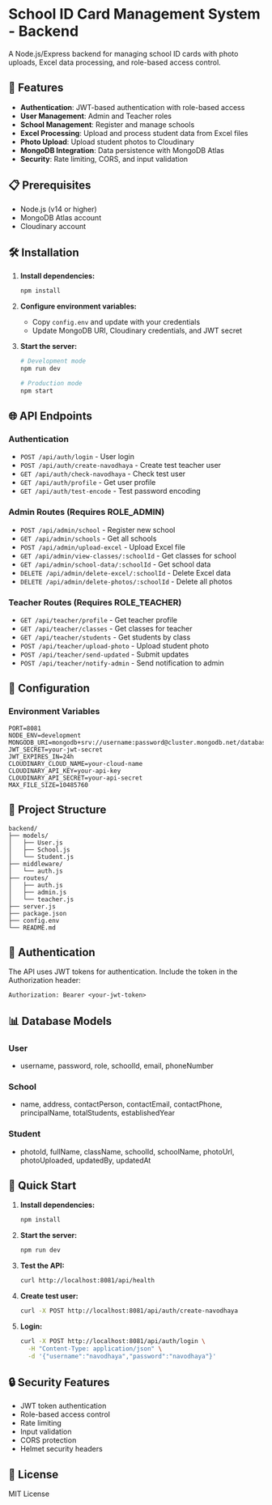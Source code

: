 # School ID Card Management System - Backend

A Node.js/Express backend for managing school ID cards with photo uploads, Excel data processing, and role-based access control.

## 🚀 Features

- **Authentication**: JWT-based authentication with role-based access
- **User Management**: Admin and Teacher roles
- **School Management**: Register and manage schools
- **Excel Processing**: Upload and process student data from Excel files
- **Photo Upload**: Upload student photos to Cloudinary
- **MongoDB Integration**: Data persistence with MongoDB Atlas
- **Security**: Rate limiting, CORS, and input validation

## 📋 Prerequisites

- Node.js (v14 or higher)
- MongoDB Atlas account
- Cloudinary account

## 🛠️ Installation

1. **Install dependencies:**
   ```bash
   npm install
   ```

2. **Configure environment variables:**
   - Copy `config.env` and update with your credentials
   - Update MongoDB URI, Cloudinary credentials, and JWT secret

3. **Start the server:**
   ```bash
   # Development mode
   npm run dev
   
   # Production mode
   npm start
   ```

## 🌐 API Endpoints

### Authentication
- `POST /api/auth/login` - User login
- `POST /api/auth/create-navodhaya` - Create test teacher user
- `GET /api/auth/check-navodhaya` - Check test user
- `GET /api/auth/profile` - Get user profile
- `GET /api/auth/test-encode` - Test password encoding

### Admin Routes (Requires ROLE_ADMIN)
- `POST /api/admin/school` - Register new school
- `GET /api/admin/schools` - Get all schools
- `POST /api/admin/upload-excel` - Upload Excel file
- `GET /api/admin/view-classes/:schoolId` - Get classes for school
- `GET /api/admin/school-data/:schoolId` - Get school data
- `DELETE /api/admin/delete-excel/:schoolId` - Delete Excel data
- `DELETE /api/admin/delete-photos/:schoolId` - Delete all photos

### Teacher Routes (Requires ROLE_TEACHER)
- `GET /api/teacher/profile` - Get teacher profile
- `GET /api/teacher/classes` - Get classes for teacher
- `GET /api/teacher/students` - Get students by class
- `POST /api/teacher/upload-photo` - Upload student photo
- `POST /api/teacher/send-updated` - Submit updates
- `POST /api/teacher/notify-admin` - Send notification to admin

## 🔧 Configuration

### Environment Variables
```env
PORT=8081
NODE_ENV=development
MONGODB_URI=mongodb+srv://username:password@cluster.mongodb.net/database
JWT_SECRET=your-jwt-secret
JWT_EXPIRES_IN=24h
CLOUDINARY_CLOUD_NAME=your-cloud-name
CLOUDINARY_API_KEY=your-api-key
CLOUDINARY_API_SECRET=your-api-secret
MAX_FILE_SIZE=10485760
```

## 📁 Project Structure

```
backend/
├── models/
│   ├── User.js
│   ├── School.js
│   └── Student.js
├── middleware/
│   └── auth.js
├── routes/
│   ├── auth.js
│   ├── admin.js
│   └── teacher.js
├── server.js
├── package.json
├── config.env
└── README.md
```

## 🔐 Authentication

The API uses JWT tokens for authentication. Include the token in the Authorization header:

```
Authorization: Bearer <your-jwt-token>
```

## 📊 Database Models

### User
- username, password, role, schoolId, email, phoneNumber

### School
- name, address, contactPerson, contactEmail, contactPhone, principalName, totalStudents, establishedYear

### Student
- photoId, fullName, className, schoolId, schoolName, photoUrl, photoUploaded, updatedBy, updatedAt

## 🚀 Quick Start

1. **Install dependencies:**
   ```bash
   npm install
   ```

2. **Start the server:**
   ```bash
   npm run dev
   ```

3. **Test the API:**
   ```bash
   curl http://localhost:8081/api/health
   ```

4. **Create test user:**
   ```bash
   curl -X POST http://localhost:8081/api/auth/create-navodhaya
   ```

5. **Login:**
   ```bash
   curl -X POST http://localhost:8081/api/auth/login \
     -H "Content-Type: application/json" \
     -d '{"username":"navodhaya","password":"navodhaya"}'
   ```

## 🔒 Security Features

- JWT token authentication
- Role-based access control
- Rate limiting
- Input validation
- CORS protection
- Helmet security headers

## 📝 License

MIT License
